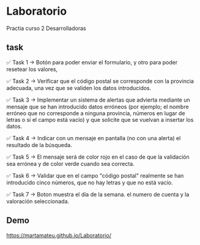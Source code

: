 # Laboratorio

Practia curso 2 Desarrolladoras

## task 



✅ Task 1 →  Botón para poder enviar el formulario, y otro para poder resetear los valores, 

✅ Task 2 → Verificar que el código postal se corresponde con la provincia adecuada, una vez que se validen los datos introducidos.

✅ Task 3 → Implementar un sistema de alertas que advierta mediante un mensaje que se han introducido datos erróneos (por ejemplo; el nombre erróneo que no corresponde a ninguna provincia, números en lugar de letras o si el campo está vacío) y que solicite que se vuelvan a insertar los datos.

✅ Task 4 → Indicar con un mensaje en pantalla (no con una alerta) el resultado de la búsqueda.

✅ Task 5 → El mensaje será de color rojo en el caso de que la validación sea errónea y de color verde cuando sea correcta.

✅ Task 6 → Validar que en el campo "código postal" realmente se han introducido cinco números, que no hay letras y que no está vacío.

✅ Task 7 → Boton muestra el día de la semana. el numero de cuenta y la valoración seleccionada. 



## Demo

https://martamateu.github.io/Laboratorio/
